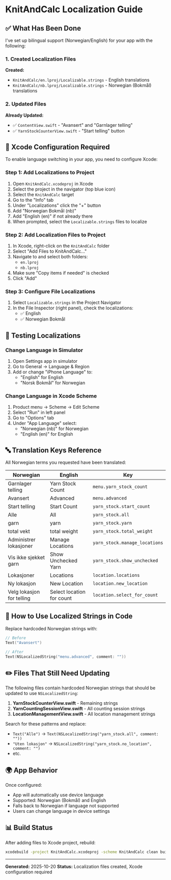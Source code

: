 # KnitAndCalc Localization Guide

## ✅ What Has Been Done

I've set up bilingual support (Norwegian/English) for your app with the following:

### 1. Created Localization Files

**Created:**
- `KnitAndCalc/en.lproj/Localizable.strings` - English translations
- `KnitAndCalc/nb.lproj/Localizable.strings` - Norwegian (Bokmål) translations

### 2. Updated Files

**Already Updated:**
- ✅ `ContentView.swift` - "Avansert" and "Garnlager telling"
- ✅ `YarnStockCounterView.swift` - "Start telling" button

## 🔧 Xcode Configuration Required

To enable language switching in your app, you need to configure Xcode:

### Step 1: Add Localizations to Project
1. Open `KnitAndCalc.xcodeproj` in Xcode
2. Select the project in the navigator (top blue icon)
3. Select the `KnitAndCalc` target
4. Go to the "Info" tab
5. Under "Localizations" click the "+" button
6. Add "Norwegian Bokmål (nb)"
7. Add "English (en)" if not already there
8. When prompted, select the `Localizable.strings` files to localize

### Step 2: Add Localization Files to Project
1. In Xcode, right-click on the `KnitAndCalc` folder
2. Select "Add Files to KnitAndCalc..."
3. Navigate to and select both folders:
   - `en.lproj`
   - `nb.lproj`
4. Make sure "Copy items if needed" is checked
5. Click "Add"

### Step 3: Configure File Localizations
1. Select `Localizable.strings` in the Project Navigator
2. In the File Inspector (right panel), check the localizations:
   - ✅ English
   - ✅ Norwegian Bokmål

## 📱 Testing Localizations

### Change Language in Simulator
1. Open Settings app in simulator
2. Go to General → Language & Region
3. Add or change "iPhone Language" to:
   - "English" for English
   - "Norsk Bokmål" for Norwegian

### Change Language in Xcode Scheme
1. Product menu → Scheme → Edit Scheme
2. Select "Run" in left panel
3. Go to "Options" tab
4. Under "App Language" select:
   - "Norwegian (nb)" for Norwegian
   - "English (en)" for English

## 🔤 Translation Keys Reference

All Norwegian terms you requested have been translated:

| Norwegian | English | Key |
|-----------|---------|-----|
| Garnlager telling | Yarn Stock Count | `menu.yarn_stock_count` |
| Avansert | Advanced | `menu.advanced` |
| Start telling | Start Count | `yarn_stock.start_count` |
| Alle | All | `yarn_stock.all` |
| garn | yarn | `yarn_stock.yarn` |
| total vekt | total weight | `yarn_stock.total_weight` |
| Administrer lokasjoner | Manage Locations | `yarn_stock.manage_locations` |
| Vis ikke sjekket garn | Show Unchecked Yarn | `yarn_stock.show_unchecked` |
| Lokasjoner | Locations | `location.locations` |
| Ny lokasjon | New Location | `location.new_location` |
| Velg lokasjon for telling | Select location for count | `location.select_for_count` |

## 📝 How to Use Localized Strings in Code

Replace hardcoded Norwegian strings with:

```swift
// Before
Text("Avansert")

// After
Text(NSLocalizedString("menu.advanced", comment: ""))
```

## ✏️ Files That Still Need Updating

The following files contain hardcoded Norwegian strings that should be updated to use `NSLocalizedString`:

1. **YarnStockCounterView.swift** - Remaining strings
2. **YarnCountingSessionView.swift** - All counting session strings
3. **LocationManagementView.swift** - All location management strings

Search for these patterns and replace:
- `Text("Alle")` → `Text(NSLocalizedString("yarn_stock.all", comment: ""))`
- `"Uten lokasjon"` → `NSLocalizedString("yarn_stock.no_location", comment: "")`
- etc.

## 🌍 App Behavior

Once configured:
- App will automatically use device language
- Supported: Norwegian (Bokmål) and English
- Falls back to Norwegian if language not supported
- Users can change language in device settings

## 📊 Build Status

After adding files to Xcode project, rebuild:
```bash
xcodebuild -project KnitAndCalc.xcodeproj -scheme KnitAndCalc clean build
```

---

**Generated:** 2025-10-20
**Status:** Localization files created, Xcode configuration required
